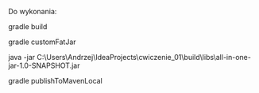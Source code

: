Do wykonania:


gradle build

gradle customFatJar

java -jar C:\Users\Andrzej\IdeaProjects\cwiczenie_01\build\libs\all-in-one-jar-1.0-SNAPSHOT.jar

gradle publishToMavenLocal
